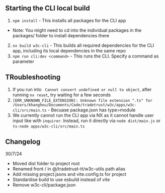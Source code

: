 ## Starting the CLI local build 
1. `npm install` - This installs all packages for the CLI app
- Note: You might need to cd into the individual packages in the packages/ folder to install dependencies there
2. `nx build w3c-cli` - This builds all required dependencies for the CLI app, including its local dependencies in the same repo
3. `npm run cli:dev <command>` - This runs the CLI. Specify a command as parameter



## TRoubleshooting
1. If you run into ` Cannot convert undefined or null to object`, after running `nx reset`, try waiting for a few seconds
2. `[ERR_UNKNOWN_FILE_EXTENSION]: Unknown file extension ".ts" for /Users/khanghou/Documents/Code/tradetrust/w3c/apps/w3c-cli/src/main.ts` - Becuase package.json has type=module
3. We currently cannot run the CLI app via NX as it cannot handle user input like with `inquirer`. Instead, run it directly via `node dist/main.js` or `ts-node apps/w3c-cli/src/main.ts`

## Changelog
30/7/24
- Moved dist folder to project root
- Renamed front / in @/tradetrust-tt/w3c-utils path alias
- Add missing project.jsons and vite.config.ts for project
- Standardise build to use esbuild instead of vite
- Remove w3c-cli/package.json